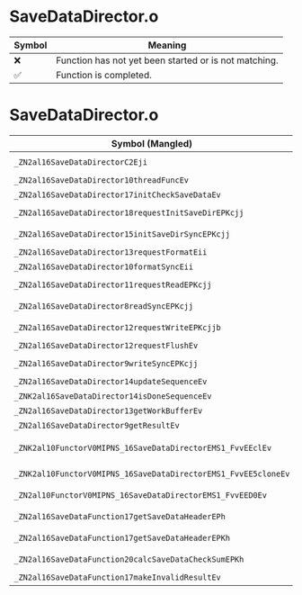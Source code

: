 # SaveDataDirector.o
| Symbol | Meaning 
| ------------- | ------------- 
| :x: | Function has not yet been started or is not matching. 
| :white_check_mark: | Function is completed. 


# SaveDataDirector.o
| Symbol (Mangled) | Symbol (Demangled) | Decompiled? |
| ------------- |  ------------- | ------------- |
| `_ZN2al16SaveDataDirectorC2Eji` | `al::SaveDataDirector::SaveDataDirector(unsigned int,int)` | :white_check_mark: |
| `_ZN2al16SaveDataDirector10threadFuncEv` | `al::SaveDataDirector::threadFunc(void)` | :white_check_mark: |
| `_ZN2al16SaveDataDirector17initCheckSaveDataEv` | `al::SaveDataDirector::initCheckSaveData(void)` | :white_check_mark: |
| `_ZN2al16SaveDataDirector18requestInitSaveDirEPKcjj` | `al::SaveDataDirector::requestInitSaveDir(char const*,unsigned int,unsigned int)` | :white_check_mark: |
| `_ZN2al16SaveDataDirector15initSaveDirSyncEPKcjj` | `al::SaveDataDirector::initSaveDirSync(char const*,unsigned int,unsigned int)` | :white_check_mark: |
| `_ZN2al16SaveDataDirector13requestFormatEii` | `al::SaveDataDirector::requestFormat(int,int)` | :white_check_mark: |
| `_ZN2al16SaveDataDirector10formatSyncEii` | `al::SaveDataDirector::formatSync(int,int)` | :white_check_mark: |
| `_ZN2al16SaveDataDirector11requestReadEPKcjj` | `al::SaveDataDirector::requestRead(char const*,unsigned int,unsigned int)` | :white_check_mark: |
| `_ZN2al16SaveDataDirector8readSyncEPKcjj` | `al::SaveDataDirector::readSync(char const*,unsigned int,unsigned int)` | :white_check_mark: |
| `_ZN2al16SaveDataDirector12requestWriteEPKcjjb` | `al::SaveDataDirector::requestWrite(char const*,unsigned int,unsigned int,bool)` | :white_check_mark: |
| `_ZN2al16SaveDataDirector12requestFlushEv` | `al::SaveDataDirector::requestFlush(void)` | :white_check_mark: |
| `_ZN2al16SaveDataDirector9writeSyncEPKcjj` | `al::SaveDataDirector::writeSync(char const*,unsigned int,unsigned int)` | :white_check_mark: |
| `_ZN2al16SaveDataDirector14updateSequenceEv` | `al::SaveDataDirector::updateSequence(void)` | :white_check_mark: |
| `_ZNK2al16SaveDataDirector14isDoneSequenceEv` | `al::SaveDataDirector::isDoneSequence(void)const` | :white_check_mark: |
| `_ZN2al16SaveDataDirector13getWorkBufferEv` | `al::SaveDataDirector::getWorkBuffer(void)` | :white_check_mark: |
| `_ZN2al16SaveDataDirector9getResultEv` | `al::SaveDataDirector::getResult(void)` | :white_check_mark: |
| `_ZNK2al10FunctorV0MIPNS_16SaveDataDirectorEMS1_FvvEEclEv` | `al::FunctorV0M<al::SaveDataDirector *,void (al::SaveDataDirector::*)(void)>::operator()(void)const` | :white_check_mark: |
| `_ZNK2al10FunctorV0MIPNS_16SaveDataDirectorEMS1_FvvEE5cloneEv` | `al::FunctorV0M<al::SaveDataDirector *,void (al::SaveDataDirector::*)(void)>::clone(void)const` | :white_check_mark: |
| `_ZN2al10FunctorV0MIPNS_16SaveDataDirectorEMS1_FvvEED0Ev` | `al::FunctorV0M<al::SaveDataDirector *,void (al::SaveDataDirector::*)(void)>::~FunctorV0M()` | :white_check_mark: |
| `_ZN2al16SaveDataFunction17getSaveDataHeaderEPh` | `al::SaveDataFunction::getSaveDataHeader(unsigned char *)` | :white_check_mark: |
| `_ZN2al16SaveDataFunction17getSaveDataHeaderEPKh` | `al::SaveDataFunction::getSaveDataHeader(unsigned char const*)` | :white_check_mark: |
| `_ZN2al16SaveDataFunction20calcSaveDataCheckSumEPKh` | `al::SaveDataFunction::calcSaveDataCheckSum(unsigned char const*)` | :white_check_mark: |
| `_ZN2al16SaveDataFunction17makeInvalidResultEv` | `al::SaveDataFunction::makeInvalidResult(void)` | :white_check_mark: |
